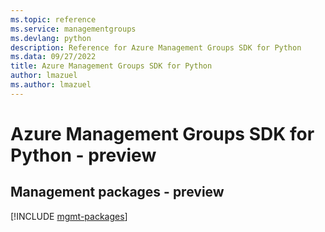```yaml
---
ms.topic: reference
ms.service: managementgroups
ms.devlang: python
description: Reference for Azure Management Groups SDK for Python
ms.data: 09/27/2022
title: Azure Management Groups SDK for Python
author: lmazuel
ms.author: lmazuel
---
```

# Azure Management Groups SDK for Python - preview

## Management packages - preview
[!INCLUDE [mgmt-packages](management-groups-mgmt-index.md)]
